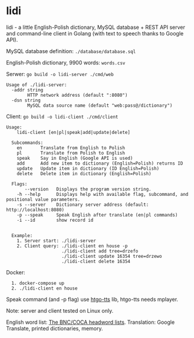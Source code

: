# lidi
lidi - a little English-Polish dictionary, MySQL database + REST API server and command-line client in Golang (with text to speech thanks to Google API).

MySQL database definition:
`./database/database.sql`

English-Polish dictionary, 9900 words:
`words.csv`

Serwer:
`go build -o lidi-server ./cmd/web`

```
Usage of ./lidi-server:
  -addr string
    	HTTP network address (default ":8080")
  -dsn string
    	MySQL data source name (default "web:pass@/dictionary")
```

Client:
`go build -o lidi-client ./cmd/client`

```
Usage:
    lidi-client [en|pl|speak|add|update|delete]

  Subcommands: 
    en       Translate from English to Polish
    pl       Translate from Polish to English
    speak    Say in English (Google API is used)
    add      Add new item to dictionary (English=Polish) returns ID
    update   Update item in dictionary (ID English=Polish)
    delete   Delete item in dictionary (English=Polish)

  Flags: 
       --version   Displays the program version string.
    -h --help      Displays help with available flag, subcommand, and positional value parameters.
    -s --server    Dictionary server address (default: http://localhost:8080)
    -p --speak     Speak English after translate (en|pl commands)
    -i --id        show record id


  Example:
    1. Server start: ./lidi-server
    2. Client query: ./lidi-client en house -p
                     ./lidi-client add tree=drzefo
                     ./lidi-client update 16354 tree=drzewo  
                     ./lidi-client delete 16354
```

Docker:

```
  1. docker-compose up
  2. ./lidi-client en house 
```

Speak command (and -p flag) use [htgo-tts](https://github.com/hegedustibor/htgo-tts) lib,
htgo-tts needs mplayer. 

Note: server and client tested on Linux only.

English word list: [The BNC/COCA headword lists](https://www.wgtn.ac.nz/lals/resources/paul-nations-resources/vocabulary-lists).
Translation: Google Translate, printed dictionaries, memory.
